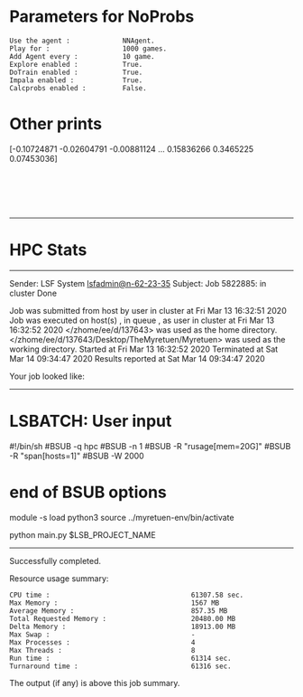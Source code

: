 # Parameters for NoProbs

    Use the agent :             NNAgent.
    Play for :                  1000 games.
    Add Agent every :           10 game.
    Explore enabled :           True.
    DoTrain enabled :           True.
    Impala enabled :            True.
    Calcprobs enabled :         False.

# Other prints

[-0.10724871 -0.02604791 -0.00881124 ...  0.15836266  0.3465225
  0.07453036]

 <br /> 
 <br /> 
 <br /> 
 <br />

---------------------------------------------------------------------------------------------------------------------

# HPC Stats


------------------------------------------------------------
Sender: LSF System <lsfadmin@n-62-23-35>
Subject: Job 5822885: <NNAgent5NoProbs> in cluster <dcc> Done

Job <NNAgent5NoProbs> was submitted from host <n-62-30-7> by user <s183905> in cluster <dcc> at Fri Mar 13 16:32:51 2020
Job was executed on host(s) <n-62-23-35>, in queue <hpc>, as user <s183905> in cluster <dcc> at Fri Mar 13 16:32:52 2020
</zhome/ee/d/137643> was used as the home directory.
</zhome/ee/d/137643/Desktop/TheMyretuen/Myretuen> was used as the working directory.
Started at Fri Mar 13 16:32:52 2020
Terminated at Sat Mar 14 09:34:47 2020
Results reported at Sat Mar 14 09:34:47 2020

Your job looked like:

------------------------------------------------------------
# LSBATCH: User input
#!/bin/sh
#BSUB -q hpc
#BSUB -n 1
#BSUB -R "rusage[mem=20G]"
#BSUB -R "span[hosts=1]"
#BSUB -W 2000
# end of BSUB options

module -s load python3
source ../myretuen-env/bin/activate

python main.py $LSB_PROJECT_NAME


------------------------------------------------------------

Successfully completed.

Resource usage summary:

    CPU time :                                   61307.58 sec.
    Max Memory :                                 1567 MB
    Average Memory :                             857.35 MB
    Total Requested Memory :                     20480.00 MB
    Delta Memory :                               18913.00 MB
    Max Swap :                                   -
    Max Processes :                              4
    Max Threads :                                8
    Run time :                                   61314 sec.
    Turnaround time :                            61316 sec.

The output (if any) is above this job summary.

